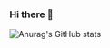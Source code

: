### Hi there 👋
![Anurag's GitHub stats](https://github-readme-stats.vercel.app/api?username=pkill-preston)
